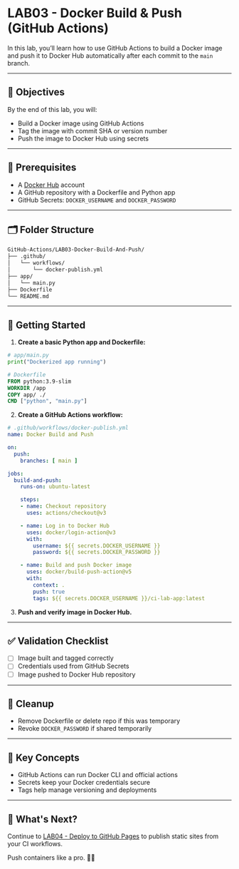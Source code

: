 # LAB03 - Docker Build & Push (GitHub Actions)

In this lab, you’ll learn how to use GitHub Actions to build a Docker image and push it to Docker Hub automatically after each commit to the `main` branch.

---

## 🎯 Objectives

By the end of this lab, you will:
- Build a Docker image using GitHub Actions
- Tag the image with commit SHA or version number
- Push the image to Docker Hub using secrets

---

## 🧰 Prerequisites

- A [Docker Hub](https://hub.docker.com) account
- A GitHub repository with a Dockerfile and Python app
- GitHub Secrets: `DOCKER_USERNAME` and `DOCKER_PASSWORD`

---

## 🗂️ Folder Structure

```bash
GitHub-Actions/LAB03-Docker-Build-And-Push/
├── .github/
│   └── workflows/
│       └── docker-publish.yml
├── app/
│   └── main.py
├── Dockerfile
└── README.md
```

---

## 🚀 Getting Started

1. **Create a basic Python app and Dockerfile:**
```python
# app/main.py
print("Dockerized app running")
```
```dockerfile
# Dockerfile
FROM python:3.9-slim
WORKDIR /app
COPY app/ ./
CMD ["python", "main.py"]
```

2. **Create a GitHub Actions workflow:**
```yaml
# .github/workflows/docker-publish.yml
name: Docker Build and Push

on:
  push:
    branches: [ main ]

jobs:
  build-and-push:
    runs-on: ubuntu-latest

    steps:
    - name: Checkout repository
      uses: actions/checkout@v3

    - name: Log in to Docker Hub
      uses: docker/login-action@v3
      with:
        username: ${{ secrets.DOCKER_USERNAME }}
        password: ${{ secrets.DOCKER_PASSWORD }}

    - name: Build and push Docker image
      uses: docker/build-push-action@v5
      with:
        context: .
        push: true
        tags: ${{ secrets.DOCKER_USERNAME }}/ci-lab-app:latest
```

3. **Push and verify image in Docker Hub.**

---

## ✅ Validation Checklist

- [ ] Image built and tagged correctly
- [ ] Credentials used from GitHub Secrets
- [ ] Image pushed to Docker Hub repository

---

## 🧹 Cleanup
- Remove Dockerfile or delete repo if this was temporary
- Revoke `DOCKER_PASSWORD` if shared temporarily

---

## 🧠 Key Concepts

- GitHub Actions can run Docker CLI and official actions
- Secrets keep your Docker credentials secure
- Tags help manage versioning and deployments

---

## 🔁 What's Next?
Continue to [LAB04 - Deploy to GitHub Pages](../LAB04-Deploy-GitHub-Pages/) to publish static sites from your CI workflows.

Push containers like a pro. 🐳🚀